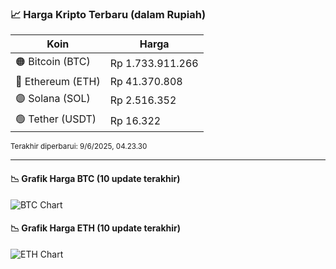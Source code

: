 

<!-- HARGA_KRIPTO -->
### 📈 Harga Kripto Terbaru (dalam Rupiah)

| Koin     | Harga         |
|----------|---------------|
| 🟠 Bitcoin (BTC)   | Rp 1.733.911.266 |
| 🔵 Ethereum (ETH)  | Rp 41.370.808 |
| 🟣 Solana (SOL)    | Rp 2.516.352 |
| 🟢 Tether (USDT)   | Rp 16.322 |

<sub>Terakhir diperbarui: 9/6/2025, 04.23.30</sub>

---

#### 📉 Grafik Harga BTC (10 update terakhir)
![BTC Chart](https://quickchart.io/chart?c=%7B%22type%22%3A%22line%22%2C%22data%22%3A%7B%22labels%22%3A%5B%2218%3A58%3A39%22%2C%2219%3A20%3A21%22%2C%2219%3A31%3A41%22%2C%2219%3A43%3A03%22%2C%2219%3A53%3A56%22%2C%2220%3A18%3A17%22%2C%2220%3A36%3A46%22%2C%2220%3A48%3A16%22%2C%2220%3A59%3A20%22%2C%2221%3A23%3A30%22%5D%2C%22datasets%22%3A%5B%7B%22label%22%3A%22Bitcoin%22%2C%22data%22%3A%5B1734906578%2C1735382744%2C1734832111%2C1734658013%2C1734485855%2C1734802193%2C1735006944%2C1734866305%2C1733161216%2C1733911266%5D%2C%22fill%22%3Afalse%2C%22borderColor%22%3A%22blue%22%2C%22tension%22%3A0.1%7D%5D%7D%7D)

#### 📉 Grafik Harga ETH (10 update terakhir)
![ETH Chart](https://quickchart.io/chart?c=%7B%22type%22%3A%22line%22%2C%22data%22%3A%7B%22labels%22%3A%5B%2218%3A58%3A39%22%2C%2219%3A20%3A21%22%2C%2219%3A31%3A41%22%2C%2219%3A43%3A03%22%2C%2219%3A53%3A56%22%2C%2220%3A18%3A17%22%2C%2220%3A36%3A46%22%2C%2220%3A48%3A16%22%2C%2220%3A59%3A20%22%2C%2221%3A23%3A30%22%5D%2C%22datasets%22%3A%5B%7B%22label%22%3A%22Ethereum%22%2C%22data%22%3A%5B41290726%2C41377205%2C41387721%2C41376095%2C41355064%2C41349455%2C41355008%2C41356861%2C41339968%2C41370808%5D%2C%22fill%22%3Afalse%2C%22borderColor%22%3A%22blue%22%2C%22tension%22%3A0.1%7D%5D%7D%7D)

<!-- /HARGA_KRIPTO -->